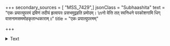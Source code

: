 +++
secondary_sources = [ "MSS_7429",]
jsonClass = "Subhaashita"
text = "एकः प्रयात्युपरमं द्रविणं तदीयं हृत्वापरः प्रसभमुद्वहति प्रमोदम्।  \nनो वेत्ति तत् स्वनिधने परकोशगामि धिग् वासनामसममोहकृतान्धकाराम्॥"
title = "एकः प्रयात्युपरमम्"

+++

<details><summary>Text</summary>

एकः प्रयात्युपरमं द्रविणं तदीयं हृत्वापरः प्रसभमुद्वहति प्रमोदम्।  
नो वेत्ति तत् स्वनिधने परकोशगामि धिग् वासनामसममोहकृतान्धकाराम्॥
</details>
